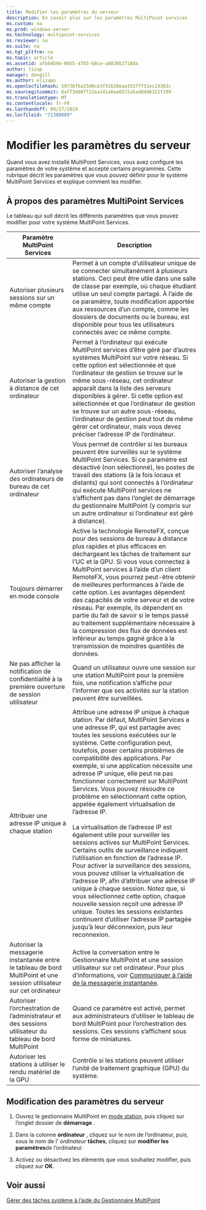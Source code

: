 ```yaml
---
title: Modifier les paramètres du serveur
description: En savoir plus sur les paramètres MultiPoint services
ms.custom: na
ms.prod: windows-server
ms.technology: multipoint-services
ms.reviewer: na
ms.suite: na
ms.tgt_pltfrm: na
ms.topic: article
ms.assetid: afb64b94-9055-4703-b8ce-a8839b2718da
author: lizap
manager: dongill
ms.author: elizapo
ms.openlocfilehash: 5973bf6a23d0ce3f91620eaa3537f751ec19303c
ms.sourcegitcommit: 6aff3d88ff22ea141a6ea6572a5ad8dd6321f199
ms.translationtype: MT
ms.contentlocale: fr-FR
ms.lasthandoff: 09/27/2019
ms.locfileid: "71389689"
---
```

# <a name="edit-server-settings"></a>Modifier les paramètres du serveur
Quand vous avez installé MultiPoint Services, vous avez configuré les paramètres de votre système et accepté certains programmes. Cette rubrique décrit les paramètres que vous pouvez définir pour le système MultiPoint Services et explique comment les modifier.  
  
## <a name="about-multipoint-services-settings"></a>À propos des paramètres MultiPoint Services  
Le tableau qui suit décrit les différents paramètres que vous pouvez modifier pour votre système MultiPoint Services.  
  
|Paramètre MultiPoint Services|Description|  
|-----------------------------------------------------------------------------------------|---------------|  
|Autoriser plusieurs sessions sur un même compte|Permet à un compte d’utilisateur unique de se connecter simultanément à plusieurs stations. Ceci peut être utile dans une salle de classe par exemple, où chaque étudiant utilise un seul compte partagé. À l’aide de ce paramètre, toute modification apportée aux ressources d’un compte, comme les dossiers de documents ou le bureau, est disponible pour tous les utilisateurs connectés avec ce même compte.|  
|Autoriser la gestion à distance de cet ordinateur|Permet à l’ordinateur qui exécute MultiPoint services d’être géré par d’autres systèmes MultiPoint sur votre réseau. Si cette option est sélectionnée et que l’ordinateur de gestion se trouve sur le même sous-réseau, cet ordinateur apparaît dans la liste des serveurs disponibles à gérer. Si cette option est sélectionnée et que l’ordinateur de gestion se trouve sur un autre sous-réseau, l’ordinateur de gestion peut tout de même gérer cet ordinateur, mais vous devez préciser l’adresse IP de l’ordinateur.|
|Autoriser l’analyse des ordinateurs de bureau de cet ordinateur|Vous permet de contrôler si les bureaux peuvent être surveillés sur le système MultiPoint Services. Si ce paramètre est désactivé (non sélectionné), les postes de travail des stations (à la fois locaux et distants) qui sont connectés à l’ordinateur qui exécute MultiPoint services ne s’affichent pas dans l’onglet de démarrage du gestionnaire MultiPoint (y compris sur un autre ordinateur si l’ordinateur est géré à distance).|  
|Toujours démarrer en mode console|Active la technologie RemoteFX, conçue pour des sessions de bureau à distance plus rapides et plus efficaces en déchargeant les tâches de traitement sur l’UC et la GPU. Si vous vous connectez à MultiPoint services à l’aide d’un client RemoteFX, vous pourrez peut-être obtenir de meilleures performances à l’aide de cette option. Les avantages dépendent des capacités de votre serveur et de votre réseau. Par exemple, ils dépendent en partie du fait de savoir si le temps passé au traitement supplémentaire nécessaire à la compression des flux de données est inférieur au temps gagné grâce à la transmission de moindres quantités de données.|  
|Ne pas afficher la notification de confidentialité à la première ouverture de session utilisateur|Quand un utilisateur ouvre une session sur une station MultiPoint pour la première fois, une notification s’affiche pour l’informer que ses activités sur la station peuvent être surveillées.|  
|Attribuer une adresse IP unique à chaque station|Attribue une adresse IP unique à chaque station. Par défaut, MultiPoint Services a une adresse IP, qui est partagée avec toutes les sessions exécutées sur le système. Cette configuration peut, toutefois, poser certains problèmes de compatibilité des applications. Par exemple, si une application nécessite une adresse IP unique, elle peut ne pas fonctionner correctement sur MultiPoint Services. Vous pouvez résoudre ce problème en sélectionnant cette option, appelée également virtualisation de l’adresse IP.<br /><br />La virtualisation de l’adresse IP est également utile pour surveiller les sessions actives sur MultiPoint Services. Certains outils de surveillance indiquent l’utilisation en fonction de l’adresse IP. Pour activer la surveillance des sessions, vous pouvez utiliser la virtualisation de l’adresse IP, afin d’attribuer une adresse IP unique à chaque session. Notez que, si vous sélectionnez cette option, chaque nouvelle session reçoit une adresse IP unique. Toutes les sessions existantes continuent d’utiliser l’adresse IP partagée jusqu’à leur déconnexion, puis leur reconnexion.|  
|Autoriser la messagerie instantanée entre le tableau de bord MultiPoint et une session utilisateur sur cet ordinateur|Active la conversation entre le Gestionnaire MultiPoint et une session utilisateur sur cet ordinateur. Pour plus d’informations, voir [Communiquer à l’aide de la messagerie instantanée](Use-IM.md).|  
|Autoriser l’orchestration de l’administrateur et des sessions utilisateur du tableau de bord MultiPoint|Quand ce paramètre est activé, permet aux administrateurs d’utiliser le tableau de bord MultiPoint pour l’orchestration des sessions. Ces sessions s’affichent sous forme de miniatures.|  
|Autoriser les stations à utiliser le rendu matériel de la GPU|Contrôle si les stations peuvent utiliser l’unité de traitement graphique (GPU) du système.|   
  
## <a name="editing-the-computer-settings"></a>Modification des paramètres du serveur  
  
1.  Ouvrez le gestionnaire MultiPoint en [mode station](Switch-Between-Modes.md), puis cliquez sur l’onglet dossier de **démarrage** .  
  
2.  Dans la colonne **ordinateur** , cliquez sur le nom de l’ordinateur, puis, sous le nom de l' *ordinateur* **tâches**, cliquez sur **modifier les paramètres**de l’ordinateur.  
  
3.  Activez ou désactivez les éléments que vous souhaitez modifier, puis cliquez sur **OK**.  
  
## <a name="see-also"></a>Voir aussi  
[Gérer des tâches système à l’aide du Gestionnaire MultiPoint](Manage-System-Tasks-Using-MultiPoint-Manager.md)  
  
